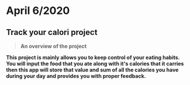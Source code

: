 # April 6/2020

## <b>Track your calori project <b>

> An overview of the project

This project is mainly allows you to keep control of your eating habits. You will input the food that you ate along with it's calories that it carries then this app will store that value and sum of all the calories you have during your day and provides you with proper feedback.


